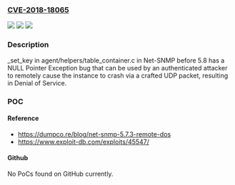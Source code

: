 ### [CVE-2018-18065](https://cve.mitre.org/cgi-bin/cvename.cgi?name=CVE-2018-18065)
![](https://img.shields.io/static/v1?label=Product&message=n%2Fa&color=blue)
![](https://img.shields.io/static/v1?label=Version&message=n%2Fa&color=blue)
![](https://img.shields.io/static/v1?label=Vulnerability&message=n%2Fa&color=brighgreen)

### Description

_set_key in agent/helpers/table_container.c in Net-SNMP before 5.8 has a NULL Pointer Exception bug that can be used by an authenticated attacker to remotely cause the instance to crash via a crafted UDP packet, resulting in Denial of Service.

### POC

#### Reference
- https://dumpco.re/blog/net-snmp-5.7.3-remote-dos
- https://www.exploit-db.com/exploits/45547/

#### Github
No PoCs found on GitHub currently.

